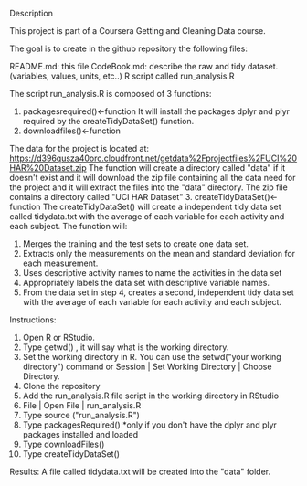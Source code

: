 Description

This project is part of a Coursera Getting and Cleaning Data course.

The goal is to create in the github repository the following files:

README.md: this file
CodeBook.md: describe the raw and tidy dataset. (variables, values, units, etc..)
R script called run_analysis.R 

The script run_analysis.R  is composed of 3 functions:
1.    packagesrequired()<-function
 It will install the packages dplyr and plyr required by the createTidyDataSet() function.
2.	downloadfiles()<-function

The data for the project is located at: https://d396qusza40orc.cloudfront.net/getdata%2Fprojectfiles%2FUCI%20HAR%20Dataset.zip 
The function will create a directory called "data" if it doesn't exist and it will download the zip file containing all the data need for the project and it will extract the files into the "data" directory.
The zip file contains a directory called "UCI HAR Dataset" 
3.	createTidyDataSet()<-function
The createTidyDataSet() will create a independent tidy data set  called tidydata.txt with the average of each variable for each activity and each subject.
The function will: 
1.	Merges the training and the test sets to create one data set.
2.	Extracts only the measurements on the mean and standard deviation for each measurement. 
3.	Uses descriptive activity names to name the activities in the data set
4.	Appropriately labels the data set with descriptive variable names. 
5.	From the data set in step 4, creates a second, independent tidy data set with the average of each variable for each activity and each subject.

Instructions:
1.	Open R or RStudio.
2.	Type  getwd() , it will say what is the working directory.
3.	Set the working directory in R. You can use the setwd("your working directory") command or Session | Set Working Directory | Choose Directory.
4.	Clone the repository
5.	Add the run_analysis.R  file script in the working directory in RStudio
6.	File | Open File | run_analysis.R
7.	Type source ("run_analysis.R")
8.	Type packagesRequired() *only if you don't have the dplyr and plyr packages installed and loaded
9.	Type downloadFiles()
10.	Type createTidyDataSet()

Results: A file called tidydata.txt will be created into the "data" folder.
